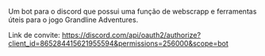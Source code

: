 Um bot para o discord que possui uma função de webscrapp e ferramentas úteis para o jogo Grandline Adventures.


Link de convite:
https://discord.com/api/oauth2/authorize?client_id=865284415621955594&permissions=256000&scope=bot
